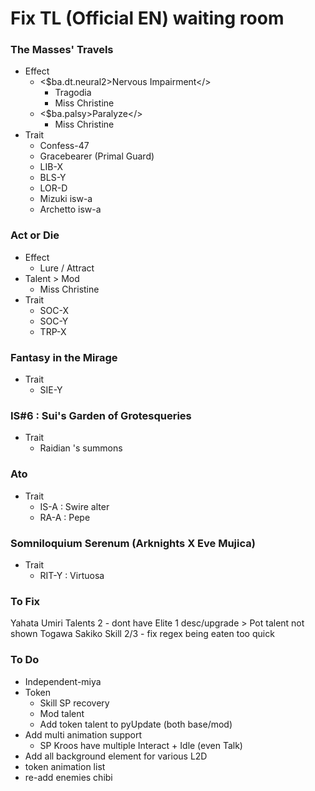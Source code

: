 # Fix TL (Official EN) waiting room
### The Masses' Travels
- Effect 
    - <$ba.dt.neural2>Nervous Impairment</>
        - Tragodia
        - Miss Christine
    - <$ba.palsy>Paralyze</>
        - Miss Christine
- Trait
    - Confess-47
    - Gracebearer (Primal Guard)
    - LIB-X
    - BLS-Y
    - LOR-D 
    - Mizuki isw-a
    - Archetto isw-a

### Act or Die
- Effect
    - Lure / Attract
- Talent > Mod
    - Miss Christine
- Trait
    - SOC-X
    - SOC-Y
    - TRP-X

### Fantasy in the Mirage
- Trait
    - SIE-Y

### IS#6 : Sui's Garden of Grotesqueries
- Trait
    - Raidian 's summons

### Ato
- Trait
    - IS-A : Swire alter
    - RA-A : Pepe

### Somniloquium Serenum (Arknights X Eve Mujica)
- Trait
    - RIT-Y : Virtuosa

### To Fix 
Yahata Umiri Talents 2
    - dont have Elite 1 desc/upgrade > Pot talent not shown
Togawa Sakiko Skill 2/3
    - fix regex being eaten too quick
### To Do
- Independent-miya
- Token
    - Skill SP recovery
    - Mod talent
    - Add token talent to pyUpdate (both base/mod)
- Add multi animation support
    - SP Kroos have multiple Interact + Idle (even Talk)
- Add all background element for various L2D
- token animation list
- re-add enemies chibi
